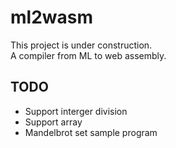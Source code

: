 # ml2wasm
This project is under construction.  
A compiler from ML to web assembly.

## TODO
- Support interger division
- Support array
- Mandelbrot set sample program
